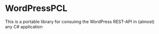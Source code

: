 # WordPressPCL
This is a portable library for consuimg the WordPress REST-API in (almost) any C# application
